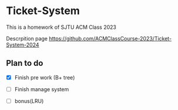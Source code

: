 # Ticket-System  

This is a homework of SJTU ACM Class 2023

Descrpition page <https://github.com/ACMClassCourse-2023/Ticket-System-2024>

## Plan to do

- [x] Finish pre work (B+ tree)

- [ ] Finish manage system

- [ ] bonus(LRU)
